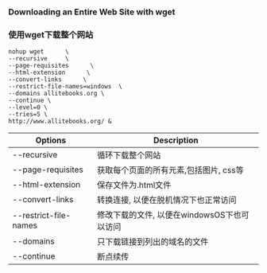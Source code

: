 ### Downloading an Entire Web Site with wget

### 使用wget下载整个网站

```shell
nohup wget      \
--recursive     \
--page-requisites      \
--html-extension      \
--convert-links      \
--restrict-file-names=windows  \
--domains allitebooks.org \
--continue \
--level=0 \
--tries=5 \
http://www.allitebooks.org/ &
```



| Options               | Description                                 |
| --------------------- | ------------------------------------------- |
| --recursive           | 循环下载整个网站                            |
| --page-requisites     | 获取每个页面的所有元素,包括图片, css等      |
| --html-extension      | 保存文件为.html文件                         |
| --convert-links       | 转换连接, 以便在脱机情况下也正常访问        |
| --restrict-file-names | 修改下载的文件, 以便在windowsOS下也可以访问 |
| --domains             | 只下载链接到列出的域名的文件                |
| --continue            | 断点续传                                    |

